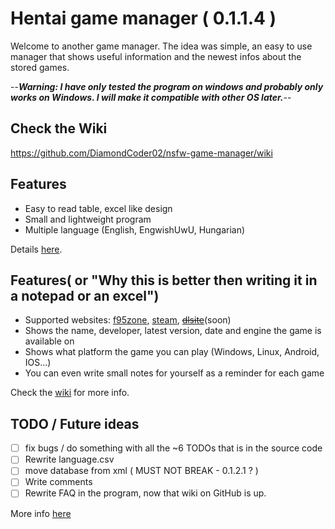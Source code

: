 # Hentai game manager ( 0.1.1.4 )

Welcome to another game manager. The idea was simple, an easy to use manager that shows useful information and the newest infos about the stored games.

--_**Warning: I have only tested the program on windows and probably only works on Windows. I will make it compatible with other OS later.**_--

## Check the Wiki

<https://github.com/DiamondCoder02/nsfw-game-manager/wiki>

## Features

- Easy to read table, excel like design
- Small and lightweight program
- Multiple language (English, EngwishUwU, Hungarian)

Details [here](https://github.com/DiamondCoder02/nsfw-game-manager/wiki/Features).

## Features( or "Why this is better then writing it in a notepad or an excel")

- Supported websites: [f95zone](https://f95zone.to/), [steam](https://store.steampowered.com/), ~~[dlsite](https://www.dlsite.com/pro/?locale=en_US)~~(soon)
- Shows the name, developer, latest version, date and engine the game is available on
- Shows what platform the game you can play (Windows, Linux, Android, IOS...)
- You can even write small notes for yourself as a reminder for each game

Check the [wiki](https://github.com/DiamondCoder02/nsfw-game-manager/wiki/Features#the-program-tracks) for more info.

## TODO / Future ideas

- [ ] fix bugs / do something with all the ~6 TODOs that is in the source code
- [ ] Rewrite language.csv
- [ ] move database from xml ( MUST NOT BREAK - 0.1.2.1 ? )
- [ ] Write comments
- [ ] Rewrite FAQ in the program, now that wiki on GitHub is up.

More info [here](https://github.com/DiamondCoder02/nsfw-game-manager/wiki/TODOs-checklist)

